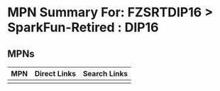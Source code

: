 



# MPN Summary For: FZSRTDIP16 > SparkFun-Retired : DIP16

## MPNs
  

|MPN|Direct Links|Search Links|
| :--- | :--- | :--- |
||||
